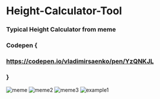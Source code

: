 # Height-Calculator-Tool

### Typical Height Calculator from meme 

### Codepen {

### https://codepen.io/vladimirsaenko/pen/YzQNKJL

### }

![meme](https://user-images.githubusercontent.com/56477695/132377540-67c5b50a-48ee-4834-a9f3-fb8cf3027268.jpg)
![meme2](https://user-images.githubusercontent.com/56477695/132377570-ba7a5159-2d1a-433d-b7e6-e893b548c258.jpg)
![meme3](https://user-images.githubusercontent.com/56477695/132377573-3a920e11-e7a8-4b44-a9b2-bbdfa0b5dd7d.jpg)
![example1](https://user-images.githubusercontent.com/56477695/132377591-ec2bb9ce-0ae1-436f-9206-a74f802a42fe.jpg)

